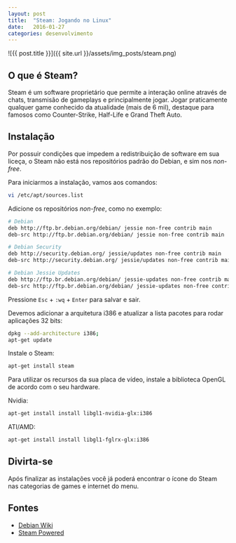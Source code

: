 ```yaml
---
layout: post
title:  "Steam: Jogando no Linux"
date:   2016-01-27
categories: desenvolvimento
---
```


![{{ post.title }}]({{ site.url }}/assets/img_posts/steam.png)

## O que é Steam?

Steam é um software proprietário que permite a interação online através de chats, transmisão de gameplays e principalmente jogar. Jogar praticamente qualquer game conhecido da atualidade (mais de 6 mil), destaque para famosos como  Counter-Strike, Half-Life e Grand Theft Auto.

## Instalação

Por possuir condições que impedem a redistribuição de software em sua liceça, o Steam não está nos repositórios padrão do Debian, e sim nos _non-free_.

Para iniciarmos a instalação, vamos aos comandos:

```sh
vi /etc/apt/sources.list
```

Adicione os repositórios <em>non-free</em>, como no exemplo:

```sh
# Debian
deb http://ftp.br.debian.org/debian/ jessie non-free contrib main
deb-src http://ftp.br.debian.org/debian/ jessie non-free contrib main

# Debian Security
deb http://security.debian.org/ jessie/updates non-free contrib main
deb-src http://security.debian.org/ jessie/updates non-free contrib main

# Debian Jessie Updates
deb http://ftp.br.debian.org/debian/ jessie-updates non-free contrib main
deb-src http://ftp.br.debian.org/debian/ jessie-updates non-free contrib main
```
Pressione `Esc` + `:wq` + `Enter` para salvar e sair.

Devemos adicionar a arquitetura i386 e atualizar a lista pacotes para rodar aplicações 32 bits:

```sh
dpkg --add-architecture i386;
apt-get update
```

Instale o Steam:

```sh
apt-get install steam
```
Para utilizar os recursos da sua placa de vídeo, instale a biblioteca OpenGL de acordo com o seu hardware.

Nvidia:

```sh
apt-get install install libgl1-nvidia-glx:i386
```

ATI/AMD:

```sh
apt-get install install libgl1-fglrx-glx:i386
```

## Divirta-se

Após finalizar as instalações você já poderá encontrar o ícone do Steam nas categorias de games e internet do menu.

## Fontes

- [Debian Wiki](https://wiki.debian.org/pt_BR/Steam)
- [Steam Powered](http://store.steampowered.com/browse/linux/)
